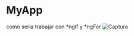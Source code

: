 # MyApp

como seria trabajar con *ngIf y *ngFor 
![Captura](https://user-images.githubusercontent.com/32551746/111026204-62044e00-83e9-11eb-9f86-76e4e061c2ec.JPG)

